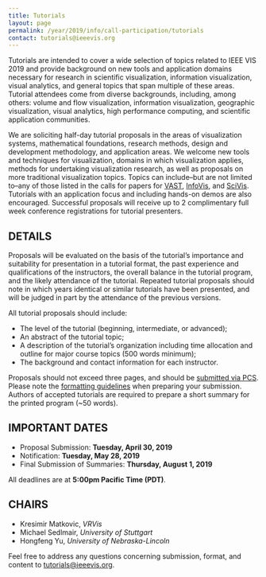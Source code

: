```yaml
---
title: Tutorials
layout: page
permalink: /year/2019/info/call-participation/tutorials
contact: tutorials@ieeevis.org
---
```


Tutorials are intended to cover a wide selection of topics related to IEEE VIS 2019 and provide background on new tools and application domains necessary for research in scientific visualization, information visualization, visual analytics, and general topics that span multiple of these areas. Tutorial attendees come from diverse backgrounds, including, among others: volume and flow visualization, information visualization, geographic visualization, visual analytics, high performance computing, and scientific application communities.

We are soliciting half-day tutorial proposals in the areas of visualization systems, mathematical foundations, research methods, design and development methodology, and application areas. We welcome new tools and techniques for visualization, domains in which visualization applies, methods for undertaking visualization research, as well as proposals on more traditional visualization topics. Topics can include–but are not limited to–any of those listed in the calls for papers for
[VAST](/year/2019/info/call-participation/vast-paper-types), 
[InfoVis](/year/2019/info/call-participation/infovis-paper-types), and 
[SciVis](/year/2019/info/call-participation/scivis-paper-types).
Tutorials with an application focus and including hands-on demos are also encouraged. Successful proposals will receive up to 2 complimentary full week conference registrations for tutorial presenters.

## DETAILS

Proposals will be evaluated on the basis of the tutorial’s importance and suitability for presentation in a tutorial format, the past experience and qualifications of the instructors, the overall balance in the tutorial program, and the likely attendance of the tutorial. Repeated tutorial proposals should note in which years identical or similar tutorials have been presented, and will be judged in part by the attendance of the previous versions.

All tutorial proposals should include:

* The level of the tutorial (beginning, intermediate, or advanced);
* An abstract of the tutorial topic;
* A description of the tutorial’s organization including time allocation and outline for major course topics (500 words minimum);
* The background and contact information for each instructor.

Proposals should not exceed three pages, and should be [submitted via PCS](http://new.precisionconference.com/vgtc/). Please note the [formatting guidelines](http://junctionpublishing.org/vgtc/Tasks/camera.html) when preparing your submission. Authors of accepted tutorials are required to prepare a short summary for the printed program (~50 words).

## IMPORTANT DATES
* Proposal Submission: **Tuesday, April 30, 2019**
* Notification: **Tuesday, May 28, 2019**
* Final Submission of Summaries: **Thursday, August 1, 2019**

All deadlines are at **5:00pm Pacific Time (PDT)**.

## CHAIRS

* Kresimir Matkovic, *VRVis*
* Michael Sedlmair, *University of Stuttgart*
* Hongfeng Yu, *University of Nebraska-Lincoln*

Feel free to address any questions concerning submission, format, and content to [tutorials@ieeevis.org](mailto:tutorials@ieeevis.org).
